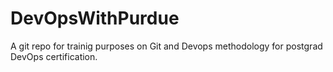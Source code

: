 # DevOpsWithPurdue
A git repo for trainig purposes on Git and Devops methodology for postgrad DevOps certification.

